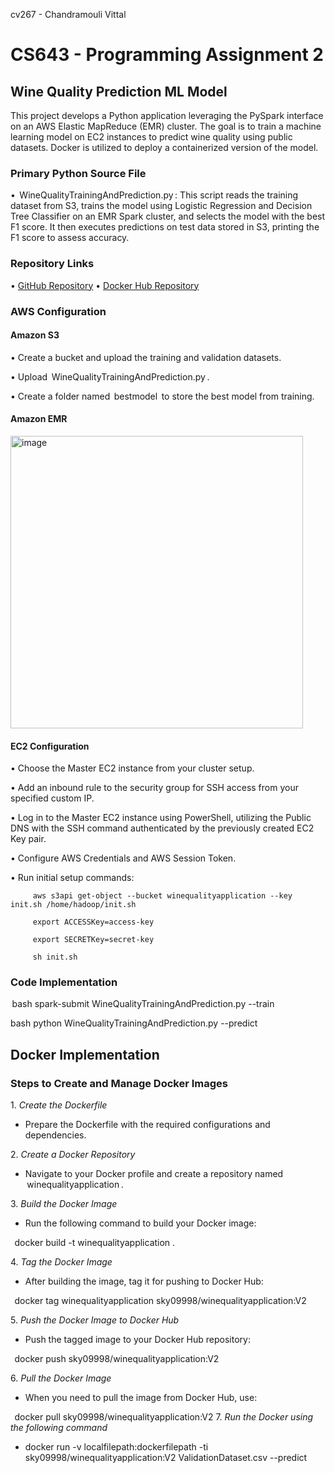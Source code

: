 cv267 - Chandramouli Vittal
# CS643 - Programming Assignment 2
## Wine Quality Prediction ML Model

This project develops a Python application leveraging the PySpark interface on an AWS Elastic MapReduce (EMR) cluster. The goal is to train a machine learning model on EC2 instances to predict wine quality using public datasets. Docker is utilized to deploy a containerized version of the model.

### Primary Python Source File

•⁠  ⁠⁠ WineQualityTrainingAndPrediction.py ⁠: This script reads the training dataset from S3, trains the model using Logistic Regression and Decision Tree Classifier on an EMR Spark cluster, and selects the model with the best F1 score. It then executes predictions on test data stored in S3, printing the F1 score to assess accuracy.

### Repository Links

•⁠  ⁠[GitHub Repository](https://github.com/sky09998/WineQualityApplication)
•⁠  ⁠[Docker Hub Repository](https://hub.docker.com/repository/docker/sky09998/winequalityapplication/)

### AWS Configuration

#### Amazon S3
•⁠  ⁠Create a bucket and upload the training and validation datasets.


•⁠  ⁠Upload ⁠ WineQualityTrainingAndPrediction.py ⁠.


•⁠  ⁠Create a folder named ⁠ bestmodel ⁠ to store the best model from training.



#### Amazon EMR
<img width="468" alt="image" src="https://github.com/sky09998/WineQualityApplication/assets/105906119/9f8b1437-83c5-4623-b808-7d6557dcc45a">


#### EC2 Configuration
•⁠  ⁠Choose the Master EC2 instance from your cluster setup.


•⁠  ⁠Add an inbound rule to the security group for SSH access from your specified custom IP.


•⁠  ⁠Log in to the Master EC2 instance using PowerShell, utilizing the Public DNS with the SSH command authenticated by the previously created EC2 Key pair.


•⁠  ⁠Configure AWS Credentials and AWS Session Token.


•⁠  ⁠Run initial setup commands:


        ⁠ aws s3api get-object --bucket winequalityapplication --key init.sh /home/hadoop/init.sh ⁠
      
        ⁠ export ACCESSKey=access-key
      
        ⁠ export SECRETKey=secret-key
      
        ⁠ sh init.sh ⁠


### Code Implementation

⁠ bash
spark-submit WineQualityTrainingAndPrediction.py --train


 bash
python WineQualityTrainingAndPrediction.py --predict
 ⁠
## Docker Implementation

### Steps to Create and Manage Docker Images

1.⁠ ⁠*Create the Dockerfile*
   - Prepare the Dockerfile with the required configurations and dependencies.

2.⁠ ⁠*Create a Docker Repository*
   - Navigate to your Docker profile and create a repository named ⁠ winequalityapplication ⁠.

3.⁠ ⁠*Build the Docker Image*
   - Run the following command to build your Docker image:
     
⁠      docker build -t winequalityapplication .
      ⁠

4.⁠ ⁠*Tag the Docker Image*
   - After building the image, tag it for pushing to Docker Hub:
     
⁠      docker tag winequalityapplication sky09998/winequalityapplication:V2
      ⁠

5.⁠ ⁠*Push the Docker Image to Docker Hub*
   - Push the tagged image to your Docker Hub repository:
     
⁠      docker push sky09998/winequalityapplication:V2
      ⁠

6.⁠ ⁠*Pull the Docker Image*
   - When you need to pull the image from Docker Hub, use:
     
⁠      docker pull sky09998/winequalityapplication:V2
7. *Run the Docker using the following command*
   - docker run -v localfilepath:dockerfilepath  -ti sky09998/winequalityapplication:V2 ValidationDataset.csv --predict
